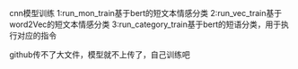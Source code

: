 cnn模型训练
1:run_mon_train基于bert的短文本情感分类
2:run_vec_train基于word2Vec的短文本情感分类
3:run_category_train基于bert的短语分类，用于执行对应的指令

github传不了大文件，模型就不上传了，自己训练吧
